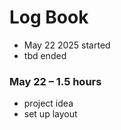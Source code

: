# Log Book 
- May 22 2025 started
- tbd ended
### May 22 – 1.5 hours
- project idea
- set up layout
